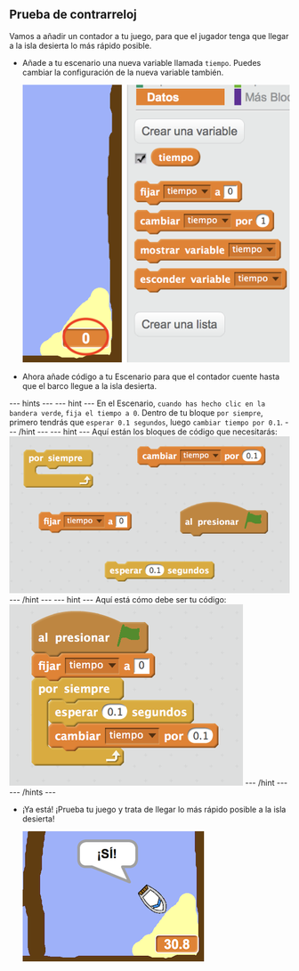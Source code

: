 ## Prueba de contrarreloj

Vamos a añadir un contador a tu juego, para que el jugador tenga que llegar a la isla desierta lo más rápido posible.

+ Añade a tu escenario una nueva variable llamada `tiempo`. Puedes cambiar la configuración de la nueva variable también.
    
    ![screenshot](images/boat-variable.png)

+ Ahora añade código a tu Escenario para que el contador cuente hasta que el barco llegue a la isla desierta.

--- hints --- 
--- hint --- 
En el Escenario, `cuando has hecho clic en la bandera verde`, `fija el tiempo a 0`. Dentro de tu bloque `por siempre`, primero tendrás que `esperar 0.1 segundos`, luego `cambiar tiempo por 0.1`. 
--- /hint --- 
--- hint --- 
Aquí están los bloques de código que necesitarás: 
![screenshot](images/boat-time-blocks.png) 
--- /hint --- 
--- hint --- 
Aquí está cómo debe ser tu código: 
![screenshot](images/boat-time-code.png) 
--- /hint --- 
--- /hints ---

+ ¡Ya está! ¡Prueba tu juego y trata de llegar lo más rápido posible a la isla desierta!
    
    ![screenshot](images/boat-variable-test.png)
